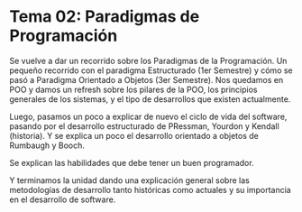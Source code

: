 # Tema 02: Paradigmas de Programación

Se vuelve a dar un recorrido sobre los Paradigmas de la Programación.
Un pequeño recorrido con el paradigma Estructurado (1er Semestre) y cómo se pasó a Paradigma Orientado a Objetos (3er Semestre).
Nos quedamos en POO y damos un refresh sobre los pilares de la POO, los principios generales de los sistemas, y el tipo de desarrollos que existen actualmente.

Luego, pasamos un poco a explicar de nuevo el ciclo de vida del software, pasando por el desarrollo estructurado de PRessman, Yourdon y Kendall (historia).
Y se explica un poco el desarrollo orientado a objetos de Rumbaugh y Booch.

Se explican las habilidades que debe tener un buen programador.

Y terminamos la unidad dando una explicación general sobre las metodologías de desarrollo tanto históricas como actuales y su importancia en el desarrollo de software.

